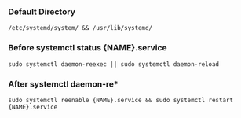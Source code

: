 ### Default Directory

```
/etc/systemd/system/ && /usr/lib/systemd/ 
```

### Before systemctl status {NAME}.service
```
sudo systemctl daemon-reexec || sudo systemctl daemon-reload
```

### After systemctl daemon-re*
```
sudo systemctl reenable {NAME}.service && sudo systemctl restart {NAME}.service
```
